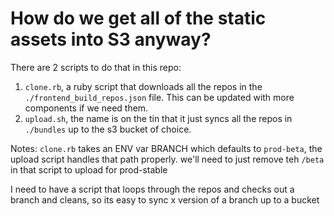 # How do we get all of the static assets into S3 anyway?

There are 2 scripts to do that in this repo:
1. `clone.rb`, a ruby script that downloads all the repos in the `./frontend_build_repos.json` file. This can be updated with more components if we need them.
2. `upload.sh`, the name is on the tin that it just syncs all the repos in `./bundles` up to the s3 bucket of choice.

Notes:
`clone.rb` takes an ENV var BRANCH which defaults to `prod-beta`, the upload script handles that path properly. we'll need to just remove teh `/beta` in that script to upload for prod-stable

I need to have a script that loops through the repos and checks out a branch and cleans, so its easy to sync x version of a branch up to a bucket
